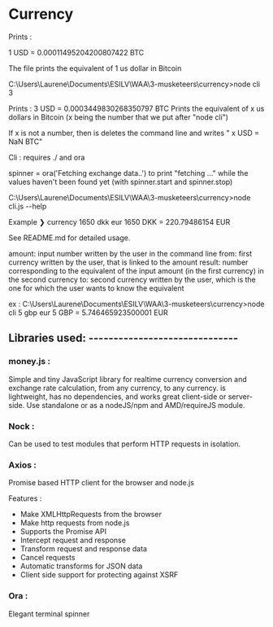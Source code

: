 # Currency 

Prints : 

1 USD = 0.00011495204200807422 BTC

The file prints the equivalent of 1 us dollar in Bitcoin

C:\Users\Laurene\Documents\ESILV\WAA\3-musketeers\currency>node cli 3

Prints : 
3 USD = 0.0003449830268350797 BTC
 Prints the equivalent of x us dollars in Bitcoin (x being the number that we put after "node cli")

If x is not a number, then is deletes the command line and writes " x USD = NaN BTC"

Cli : requires ./ and ora

spinner = ora('Fetching exchange data..') to print "fetching ..." while the values haven't been found yet (with spinner.start and spinner.stop)


C:\Users\Laurene\Documents\ESILV\WAA\3-musketeers\currency>node cli.js --help

  Example
    ❯ currency 1650 dkk eur
    1650 DKK = 220.79486154 EUR

  See README.md for detailed usage.


amount: input number written by the user in the command line
from: first currency written by the user, that is linked to the amount
result: number corresponding to the equivalent of the input amount (in the first currency) in the second currency
to: second currency written by the user, which is the one for which the user wants to know the equivalent


ex : 
C:\Users\Laurene\Documents\ESILV\WAA\3-musketeers\currency>node cli 5 gbp eur
5 GBP = 5.746465923500001 EUR



## Libraries used: ------------------------------

### money.js :  
Simple and tiny JavaScript library for realtime currency conversion and exchange rate calculation, from any currency, to any currency. 
is lightweight, has no dependencies, and works great client-side or server-side. Use standalone or as a nodeJS/npm and AMD/requireJS module.

### Nock :
Can be used to test modules that perform HTTP requests in isolation.

### Axios : 
Promise based HTTP client for the browser and node.js

Features : 
- Make XMLHttpRequests from the browser
- Make http requests from node.js
- Supports the Promise API
- Intercept request and response
- Transform request and response data
- Cancel requests
- Automatic transforms for JSON data
- Client side support for protecting against XSRF

### Ora : 
Elegant terminal spinner
















































